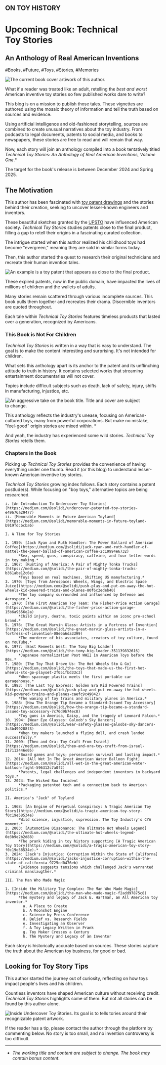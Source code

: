 ## ON TOY HISTORY
# Upcoming Book: Technical Toy Stories
## An Anthology of Real American Inventions

#Books, #Future, #Toys, #Stories, #Memories

![The current book cover artiwork of this author.](images/83-01b.jpeg)

What if a reader was treated like an adult, retelling the *best and worst* American inventive toy stories so few published works dare to write?

This blog is on a mission to publish those tales. These vignettes are authored using the mosaic theory of information and tell the truth based on sources and evidence.

Using artificial intelligence and old-fashioned storytelling, sources are combined to create unusual narratives about the toy industry. From podcasts to legal documents, patents to social media, and books to newspapers, these stories are free to read and will remain that way.

Now, each story will join an anthology compiled into a book tentatively titled *Technical Toy Stories: An Anthology of Real American Inventions, Volume One*.*

The target for the book's release is between December 2024 and Spring 2025.

## The Motivation

This author has been fascinated with [toy patent drawings](https://ipwatchdog.com/2018/12/23/iconic-patented-toys-games/id=91631/) and the stories behind their creation, seeking to uncover lesser-known engineers and inventors.

These beautiful sketches granted by the [UPSTO](https://www.uspto.gov/) have influenced American society. *Technical Toy Stories* studies patents close to the final product, filling a gap to retell their origins in a fascinating curated collection.

The intrigue started when this author realized his childhood toys had become "evergreen," meaning they are sold in similar forms today.

Then, this author started the quest to research their original technicians and recreate their human invention tales.

![An example is a toy patent that appears as close to the final product.](images/83-02.jpeg)

These expired patents, now in the public domain, have impacted the lives of millions of children and the wallets of adults.

Many stories remain scattered through various incomplete sources. This book pulls them together and recreates their drama. Discernible inventors are quoted throughout.

Each tale within *Technical Toy Stories* features timeless products that lasted over a generation, recognized by Americans.

### This Book is Not For Children

*Technical Toy Stories* is written in a way that is easy to understand. The goal is to make the content interesting and surprising. It's not intended for children.

What sets this anthology apart is its anchor to the patent and its unflinching attitude to truth in history. It contains selected works that streaming entertainment documentaries will not cover.

Topics include difficult subjects such as death, lack of safety, injury, shifts in manufacturing, injustice, etc.

![An aggressive take on the book title. Title and cover are subject to change.](images/83-03a.jpeg)

This anthology reflects the industry's unease, focusing on American-cultured toys, many from powerful corporations. But make no mistake, "feel-good" origin stories are mixed within. *

And yeah, the industry has experienced some wild stories. *Technical Toy Stories* retells them.

### Chapters in the Book

Picking up *Technical Toy Stories* provides the convenience of having everything under one thumb. Read it (or this blog) to understand lesser-known American inventive toy stories.

*Technical Toy Stories* growing index follows. Each story contains a patent postlude(s). While focusing on "boy toys," alternative topics are being researched.

```
i. [An Introduction To Undercover Toy Stories](https://medium.com/@solidi/undercover-patented-toy-stories-e49676a29477)
ii. [Memorable Moments in Future American Toyland](https://medium.com/@solidi/memorable-moments-in-future-toyland-b919fdcbcba6)

I. A Time for Toy Stories

1. 1959: [Jack Ryan and Ruth Handler: The Power Ballard of American Coffee](https://medium.com/@solidi/jack-ryan-and-ruth-handler-of-mattel-the-power-ballad-of-american-coffee-2c19994e6732)
      *Sex, speed, guns, conspiracy, caffeine, and four letter words in toy making.*
2. 1967: [Rusting of America: A Pair of Mighty Tonka Trucks](https://medium.com/@solidi/the-pair-of-mighty-tonka-trucks-b361abe12c6e)
      *Toys based on real machines. Shifting US manufacturing.*
3. 1970: [Toys from Aerospace: Wheels, Wings, and Electric Space Juice](https://medium.com/@solidi/push-play-and-put-em-away-the-hot-wheels-kid-powered-trains-and-planes-80f6c2edeb40)
      *The toy company surrounded and influenced by Defense and Aerospace.*
4. 1970: [The First American Toy Team: The Fisher-Price Action Garage](https://medium.com/@solidi/the-fisher-price-action-garage-15b6a9556e2a)
      *Child injury, deaths, toxic paints within an iconc pre-school brand.*
5. 1976: [The Great Marvin Glass: Artists in a Fortress of Invention](https://medium.com/@solidi/the-great-marvin-glass-artists-in-a-fortress-of-invention-08e6a6da3399)
      *The murderer of his associates, creators of toy culture, found on YouTube.*
6. 1977: [East Remeets West: The Tomy Big Loader](https://medium.com/@solidi/the-tomy-big-loader-351139832616)
      *Japanese normalization Post WWII in American Toys before the 80s.*
7. 1980: [The Toy That Drove Us: The Hot Wheels Sto & Go](https://medium.com/@solidi/the-toys-that-made-us-the-first-hot-wheels-sto-go-playset-2f051fbd33c3)
      *When spaceage plastic meets the first portable car garagehouse.*
8. 1983: [The Last Toy Express: Golden Era Kid Powered Trains](https://medium.com/@solidi/push-play-and-put-em-away-the-hot-wheels-kid-powered-trains-and-planes-caefc9c49042)
      *The waning of toy trains and military planes in America.*
9. 1988: [How The Orange Tip Became a Standard-Issued Toy Accessory](https://medium.com/@solidi/how-the-orange-tip-became-a-standard-issued-toy-accessory-7c76d9b74ec8)
      *Toy guns in America, Daisy, and the tragedy of Leonard Falcon.*
10. 1994: [Wear Eye Glasses: Galoob's Sky Dancers](https://medium.com/@solidi/wear-safety-glasses-galoobs-sky-dancers-3c3b499288f3)
      *When toy makers launched a flying doll, and crash landed successfully.*
11. 2009: [Theo and Ora: Toy Craft From Israel](https://medium.com/@solidi/theo-and-ora-toy-craft-from-israel-317112446e05)
      *Board games and toys; persecution survival and lasting impact.*
12. 2014: [All Wet In The Great American Water Balloon Fight](https://medium.com/@solidi/all-wet-in-the-great-american-water-balloon-fight-596312c7a0f2)
      *Patents, legal challenges and independent inventors in backyard toys.*
13. 2024: The Wicked Box Incident
      *Packaging patented tech and a connection back to American politics.*

II. America's "Jack" of Toyland

1. 1968: [An Engine of Perpetual Conspiracy: A Tragic American Toy Story](https://medium.com/@solidi/a-tragic-american-toy-story-f0c19e58534e)
      *Wild science, injustice, supression. The Toy Industry's CYA moment.*
2. 2003: [Automotive Dissonance: The Ulitmate Hot Wheels Legend](https://medium.com/@solidi/the-ultimate-hot-wheels-legend-0e3b9e2b2d88)
      *The prank hiding in toy history supporting [A Tragic American Toy Story](https://medium.com/@solidi/a-tragic-american-toy-story-f0c19e58534e).*
3. 2024: [Jack's Injustice: Corruption Within the State of Californa](https://medium.com/@solidi/jacks-injustice-corruption-within-the-state-of-california-9725cd0476eb)
      *Evidence suggests tensions which challenged Jack's warranted criminal manslaugther.*

III. The Man Who Made Magic

1. [Inside the Military Toy Complex: The Man Who Made Magic](https://medium.com/@solidi/the-man-who-made-magic-f2add97875c8)
      *The mystery and legacy of Jack E. Hartman, an All American toy inventor.*
        a. A Place to Create
        b. A Moonshot Engine
        c. Science by Press Conference
        d. Belief vs. Research Fields
        e. Investigating an Observer
        f. A Toy Legacy Written in Prank
        g. Toy Maker Crosses a Century
        h. The Mystery and Legacy of an Inventor
```

Each story is historically accurate based on sources. These stories capture the truth about the American toy business, for good or bad.

## Looking for Toy Story Tips

This author started the journey out of curiosity, reflecting on how toys impact people's lives and his children.

Countless inventors have shaped American culture without receiving credit. *Technical Toy Stories* highlights some of them. But not all stories can be found by this author alone.

![Inside Undercover Toy Stories. Its goal is to tells tories around their recognizable patent artwork.](images/83-04a.jpeg)

If the reader has a tip, please contact the author through the platform by commenting below. No story is too small, and no invention controversy is too difficult.

---

* *The working title and content are subject to change. The book may contain bonus content*.